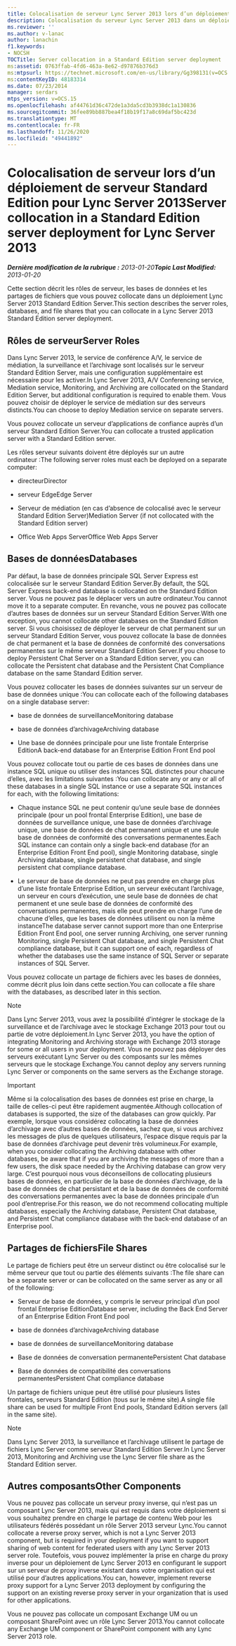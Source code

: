 ```yaml
---
title: Colocalisation de serveur Lync Server 2013 lors d’un déploiement de serveur Standard Edition
description: Colocalisation du serveur Lync Server 2013 dans un déploiement Standard Edition Server.
ms.reviewer: ''
ms.author: v-lanac
author: lanachin
f1.keywords:
- NOCSH
TOCTitle: Server collocation in a Standard Edition server deployment
ms:assetid: 0763ffab-4fd6-463a-8e62-d97876b376d3
ms:mtpsurl: https://technet.microsoft.com/en-us/library/Gg398131(v=OCS.15)
ms:contentKeyID: 48183314
ms.date: 07/23/2014
manager: serdars
mtps_version: v=OCS.15
ms.openlocfilehash: af44761d36c472de1a3da5cd3b3938dc1a130836
ms.sourcegitcommit: 36fee89bb887bea4f18b19f17a8c69daf5bc423d
ms.translationtype: MT
ms.contentlocale: fr-FR
ms.lasthandoff: 11/26/2020
ms.locfileid: "49441892"
---
```

# <a name="server-collocation-in-a-standard-edition-server-deployment-for-lync-server-2013"></a><span data-ttu-id="a48e6-103">Colocalisation de serveur lors d’un déploiement de serveur Standard Edition pour Lync Server 2013</span><span class="sxs-lookup"><span data-stu-id="a48e6-103">Server collocation in a Standard Edition server deployment for Lync Server 2013</span></span>

<div data-xmlns="http://www.w3.org/1999/xhtml">

<div class="topic" data-xmlns="http://www.w3.org/1999/xhtml" data-msxsl="urn:schemas-microsoft-com:xslt" data-cs="https://msdn.microsoft.com/">

<div data-asp="https://msdn2.microsoft.com/asp">



</div>

<div id="mainSection">

<div id="mainBody"><span data-ttu-id="a48e6-104">

<span> </span></span><span class="sxs-lookup"><span data-stu-id="a48e6-104">

<span> </span></span></span>

<span data-ttu-id="a48e6-105">_**Dernière modification de la rubrique :** 2013-01-20_</span><span class="sxs-lookup"><span data-stu-id="a48e6-105">_**Topic Last Modified:** 2013-01-20_</span></span>

<span data-ttu-id="a48e6-106">Cette section décrit les rôles de serveur, les bases de données et les partages de fichiers que vous pouvez collocate dans un déploiement Lync Server 2013 Standard Edition Server.</span><span class="sxs-lookup"><span data-stu-id="a48e6-106">This section describes the server roles, databases, and file shares that you can collocate in a Lync Server 2013 Standard Edition server deployment.</span></span>

<div>

## <a name="server-roles"></a><span data-ttu-id="a48e6-107">Rôles de serveur</span><span class="sxs-lookup"><span data-stu-id="a48e6-107">Server Roles</span></span>

<span data-ttu-id="a48e6-108">Dans Lync Server 2013, le service de conférence A/V, le service de médiation, la surveillance et l’archivage sont localisés sur le serveur Standard Edition Server, mais une configuration supplémentaire est nécessaire pour les activer.</span><span class="sxs-lookup"><span data-stu-id="a48e6-108">In Lync Server 2013, A/V Conferencing service, Mediation service, Monitoring, and Archiving are collocated on the Standard Edition Server, but additional configuration is required to enable them.</span></span> <span data-ttu-id="a48e6-109">Vous pouvez choisir de déployer le service de médiation sur des serveurs distincts.</span><span class="sxs-lookup"><span data-stu-id="a48e6-109">You can choose to deploy Mediation service on separate servers.</span></span>

<span data-ttu-id="a48e6-110">Vous pouvez collocate un serveur d’applications de confiance auprès d’un serveur Standard Edition Server.</span><span class="sxs-lookup"><span data-stu-id="a48e6-110">You can collocate a trusted application server with a Standard Edition server.</span></span>

<span data-ttu-id="a48e6-111">Les rôles serveur suivants doivent être déployés sur un autre ordinateur :</span><span class="sxs-lookup"><span data-stu-id="a48e6-111">The following server roles must each be deployed on a separate computer:</span></span>

  - <span data-ttu-id="a48e6-112">directeur</span><span class="sxs-lookup"><span data-stu-id="a48e6-112">Director</span></span>

  - <span data-ttu-id="a48e6-113">serveur Edge</span><span class="sxs-lookup"><span data-stu-id="a48e6-113">Edge Server</span></span>

  - <span data-ttu-id="a48e6-114">Serveur de médiation (en cas d’absence de colocalisé avec le serveur Standard Edition Server)</span><span class="sxs-lookup"><span data-stu-id="a48e6-114">Mediation Server (if not collocated with the Standard Edition server)</span></span>

  - <span data-ttu-id="a48e6-115">Office Web Apps Server</span><span class="sxs-lookup"><span data-stu-id="a48e6-115">Office Web Apps Server</span></span>

</div>

<div>

## <a name="databases"></a><span data-ttu-id="a48e6-116">Bases de données</span><span class="sxs-lookup"><span data-stu-id="a48e6-116">Databases</span></span>

<span data-ttu-id="a48e6-117">Par défaut, la base de données principale SQL Server Express est colocalisée sur le serveur Standard Edition Server.</span><span class="sxs-lookup"><span data-stu-id="a48e6-117">By default, the SQL Server Express back-end database is collocated on the Standard Edition server.</span></span> <span data-ttu-id="a48e6-118">Vous ne pouvez pas le déplacer vers un autre ordinateur.</span><span class="sxs-lookup"><span data-stu-id="a48e6-118">You cannot move it to a separate computer.</span></span> <span data-ttu-id="a48e6-119">En revanche, vous ne pouvez pas collocate d’autres bases de données sur un serveur Standard Edition Server.</span><span class="sxs-lookup"><span data-stu-id="a48e6-119">With one exception, you cannot collocate other databases on the Standard Edition server.</span></span> <span data-ttu-id="a48e6-120">Si vous choisissez de déployer le serveur de chat permanent sur un serveur Standard Edition Server, vous pouvez collocate la base de données de chat permanent et la base de données de conformité des conversations permanentes sur le même serveur Standard Edition Server.</span><span class="sxs-lookup"><span data-stu-id="a48e6-120">If you choose to deploy Persistent Chat Server on a Standard Edition server, you can collocate the Persistent chat database and the Persistent Chat Compliance database on the same Standard Edition server.</span></span>

<span data-ttu-id="a48e6-121">Vous pouvez collocater les bases de données suivantes sur un serveur de base de données unique :</span><span class="sxs-lookup"><span data-stu-id="a48e6-121">You can collocate each of the following databases on a single database server:</span></span>

  - <span data-ttu-id="a48e6-122">base de données de surveillance</span><span class="sxs-lookup"><span data-stu-id="a48e6-122">Monitoring database</span></span>

  - <span data-ttu-id="a48e6-123">base de données d’archivage</span><span class="sxs-lookup"><span data-stu-id="a48e6-123">Archiving database</span></span>

  - <span data-ttu-id="a48e6-124">Une base de données principale pour une liste frontale Enterprise Edition</span><span class="sxs-lookup"><span data-stu-id="a48e6-124">A back-end database for an Enterprise Edition Front End pool</span></span>

<span data-ttu-id="a48e6-125">Vous pouvez collocate tout ou partie de ces bases de données dans une instance SQL unique ou utiliser des instances SQL distinctes pour chacune d’elles, avec les limitations suivantes :</span><span class="sxs-lookup"><span data-stu-id="a48e6-125">You can collocate any or any or all of these databases in a single SQL instance or use a separate SQL instances for each, with the following limitations:</span></span>

  - <span data-ttu-id="a48e6-126">Chaque instance SQL ne peut contenir qu’une seule base de données principale (pour un pool frontal Enterprise Edition), une base de données de surveillance unique, une base de données d’archivage unique, une base de données de chat permanent unique et une seule base de données de conformité des conversations permanentes.</span><span class="sxs-lookup"><span data-stu-id="a48e6-126">Each SQL instance can contain only a single back-end database (for an Enterprise Edition Front End pool), single Monitoring database, single Archiving database, single persistent chat database, and single persistent chat compliance database.</span></span>

  - <span data-ttu-id="a48e6-127">Le serveur de base de données ne peut pas prendre en charge plus d’une liste frontale Enterprise Edition, un serveur exécutant l’archivage, un serveur en cours d’exécution, une seule base de données de chat permanent et une seule base de données de conformité des conversations permanentes, mais elle peut prendre en charge l’une de chacune d’elles, que les bases de données utilisent ou non la même instance</span><span class="sxs-lookup"><span data-stu-id="a48e6-127">The database server cannot support more than one Enterprise Edition Front End pool, one server running Archiving, one server running Monitoring, single Persistent Chat database, and single Persistent Chat compliance database, but it can support one of each, regardless of whether the databases use the same instance of SQL Server or separate instances of SQL Server.</span></span>

<span data-ttu-id="a48e6-128">Vous pouvez collocate un partage de fichiers avec les bases de données, comme décrit plus loin dans cette section.</span><span class="sxs-lookup"><span data-stu-id="a48e6-128">You can collocate a file share with the databases, as described later in this section.</span></span>

<div>


> [!NOTE]  
> <span data-ttu-id="a48e6-129">Dans Lync Server 2013, vous avez la possibilité d’intégrer le stockage de la surveillance et de l’archivage avec le stockage Exchange 2013 pour tout ou partie de votre déploiement.</span><span class="sxs-lookup"><span data-stu-id="a48e6-129">In Lync Server 2013, you have the option of integrating Monitoring and Archiving storage with Exchange 2013 storage for some or all users in your deployment.</span></span> <span data-ttu-id="a48e6-130">Vous ne pouvez pas déployer des serveurs exécutant Lync Server ou des composants sur les mêmes serveurs que le stockage Exchange.</span><span class="sxs-lookup"><span data-stu-id="a48e6-130">You cannot deploy any servers running Lync Server or components on the same servers as the Exchange storage.</span></span>



</div>

<div>


> [!IMPORTANT]  
> <span data-ttu-id="a48e6-131">Même si la colocalisation des bases de données est prise en charge, la taille de celles-ci peut être rapidement augmentée.</span><span class="sxs-lookup"><span data-stu-id="a48e6-131">Although collocation of databases is supported, the size of the databases can grow quickly.</span></span> <span data-ttu-id="a48e6-132">Par exemple, lorsque vous considérez collocating la base de données d’archivage avec d’autres bases de données, sachez que, si vous archivez les messages de plus de quelques utilisateurs, l’espace disque requis par la base de données d’archivage peut devenir très volumineux.</span><span class="sxs-lookup"><span data-stu-id="a48e6-132">For example, when you consider collocating the Archiving database with other databases, be aware that if you are archiving the messages of more than a few users, the disk space needed by the Archiving database can grow very large.</span></span> <span data-ttu-id="a48e6-133">C’est pourquoi nous vous déconseillons de collocating plusieurs bases de données, en particulier de la base de données d’archivage, de la base de données de chat persistant et de la base de données de conformité des conversations permanentes avec la base de données principale d’un pool d’entreprise.</span><span class="sxs-lookup"><span data-stu-id="a48e6-133">For this reason, we do not recommend collocating multiple databases, especially the Archiving database, Persistent Chat database, and Persistent Chat compliance database with the back-end database of an Enterprise pool.</span></span>



</div>

</div>

<div>

## <a name="file-shares"></a><span data-ttu-id="a48e6-134">Partages de fichiers</span><span class="sxs-lookup"><span data-stu-id="a48e6-134">File Shares</span></span>

<span data-ttu-id="a48e6-135">Le partage de fichiers peut être un serveur distinct ou être colocalisé sur le même serveur que tout ou partie des éléments suivants :</span><span class="sxs-lookup"><span data-stu-id="a48e6-135">The file share can be a separate server or can be collocated on the same server as any or all of the following:</span></span>

  - <span data-ttu-id="a48e6-136">Serveur de base de données, y compris le serveur principal d’un pool frontal Enterprise Edition</span><span class="sxs-lookup"><span data-stu-id="a48e6-136">Database server, including the Back End Server of an Enterprise Edition Front End pool</span></span>

  - <span data-ttu-id="a48e6-137">base de données d’archivage</span><span class="sxs-lookup"><span data-stu-id="a48e6-137">Archiving database</span></span>

  - <span data-ttu-id="a48e6-138">base de données de surveillance</span><span class="sxs-lookup"><span data-stu-id="a48e6-138">Monitoring database</span></span>

  - <span data-ttu-id="a48e6-139">Base de données de conversation permanente</span><span class="sxs-lookup"><span data-stu-id="a48e6-139">Persistent Chat database</span></span>

  - <span data-ttu-id="a48e6-140">Base de données de compatibilité des conversations permanentes</span><span class="sxs-lookup"><span data-stu-id="a48e6-140">Persistent Chat compliance database</span></span>

<span data-ttu-id="a48e6-141">Un partage de fichiers unique peut être utilisé pour plusieurs listes frontales, serveurs Standard Edition (tous sur le même site).</span><span class="sxs-lookup"><span data-stu-id="a48e6-141">A single file share can be used for multiple Front End pools, Standard Edition servers (all in the same site).</span></span>

<div>


> [!NOTE]  
> <span data-ttu-id="a48e6-142">Dans Lync Server 2013, la surveillance et l’archivage utilisent le partage de fichiers Lync Server comme serveur Standard Edition Server.</span><span class="sxs-lookup"><span data-stu-id="a48e6-142">In Lync Server 2013, Monitoring and Archiving use the Lync Server file share as the Standard Edition server.</span></span>



</div>

</div>

<div>

## <a name="other-components"></a><span data-ttu-id="a48e6-143">Autres composants</span><span class="sxs-lookup"><span data-stu-id="a48e6-143">Other Components</span></span>

<span data-ttu-id="a48e6-144">Vous ne pouvez pas collocate un serveur proxy inverse, qui n’est pas un composant Lync Server 2013, mais qui est requis dans votre déploiement si vous souhaitez prendre en charge le partage de contenu Web pour les utilisateurs fédérés possédant un rôle Server 2013 serveur Lync.</span><span class="sxs-lookup"><span data-stu-id="a48e6-144">You cannot collocate a reverse proxy server, which is not a Lync Server 2013 component, but is required in your deployment if you want to support sharing of web content for federated users with any Lync Server 2013 server role.</span></span> <span data-ttu-id="a48e6-145">Toutefois, vous pouvez implémenter la prise en charge du proxy inverse pour un déploiement de Lync Server 2013 en configurant le support sur un serveur de proxy inverse existant dans votre organisation qui est utilisé pour d’autres applications.</span><span class="sxs-lookup"><span data-stu-id="a48e6-145">You can, however, implement reverse proxy support for a Lync Server 2013 deployment by configuring the support on an existing reverse proxy server in your organization that is used for other applications.</span></span>

<span data-ttu-id="a48e6-146">Vous ne pouvez pas collocate un composant Exchange UM ou un composant SharePoint avec un rôle Lync Server 2013.</span><span class="sxs-lookup"><span data-stu-id="a48e6-146">You cannot collocate any Exchange UM component or SharePoint component with any Lync Server 2013 role.</span></span>

<span data-ttu-id="a48e6-147"></div>

</div>

<span> </span>

</div>

</div>

</span><span class="sxs-lookup"><span data-stu-id="a48e6-147"></div>

</div>

<span> </span>

</div>

</div>

</span></span></div>

